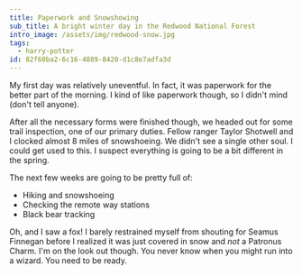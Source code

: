 ```yaml
---
title: Paperwork and Snowshowing
sub_title: A bright winter day in the Redwood National Forest
intro_image: /assets/img/redwood-snow.jpg
tags:
  - harry-potter
id: 82f60ba2-6c16-4889-8420-d1c8e7adfa3d
---
```

My first day was relatively uneventful. In fact, it was paperwork for the better part of the morning. I kind of like paperwork though, so I didn't mind (don't tell anyone).

After all the necessary forms were finished though, we headed out for some trail inspection, one of our primary duties. Fellow ranger Taylor Shotwell and I clocked almost 8 miles of snowshoeing. We didn't see a single other soul. I could get used to this. I suspect everything is going to be a bit different in the spring.

The next few weeks are going to be pretty full of:

- Hiking and snowshoeing
- Checking the remote way stations
- Black bear tracking

Oh, and I saw a fox! I barely restrained myself from shouting for Seamus Finnegan before I realized it was just covered in snow and _not_ a Patronus Charm. I'm on the look out though. You never know when you might run into a wizard. You need to be ready.
